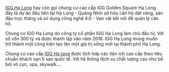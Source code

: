 <a href="https://eastinphatlinh.in/igg-ha-long-can-ho-chung-cu-dau-tien-ap-dung-cong-nghe-4-0/">IGG Hạ Long</a> hay còn gọi chung cư cao cấp IGG Golden Square Hạ Long đây là dự án đầu tiên tại Hạ Long - Quảng Ninh sở hữu căn hộ dát vàng, sân đậu trực thăng và sử dụng công nghệ 4.0 - Vạn vật kết nối để quản lý căn hộ.

Chung cư IGG Hạ Long do công ty cổ phần IGG Hạ Long làm chủ đầu từ. Với số vốn 300 tỷ và được thành lập vào năm 2016. IGG Hạ Long mong muốn trở thành một công kiện tạo lên một giá trị sống mới tại thành phố Hạ Long.

Chung cư cao cấp <a href="https://eastinphatlinh.in/">IGG Hạ long</a> được tích hơp các tiện ích cao cấp theo tiêu chuẩn khách sạn 5 sao quốc tế. Với hệ thông dịch vụ chất lượng cao như bể bơi vô cực, spa, skywalk....
